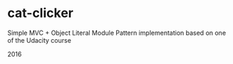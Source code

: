 # cat-clicker
Simple MVC + Object Literal Module Pattern implementation based on one of the Udacity course

2016

